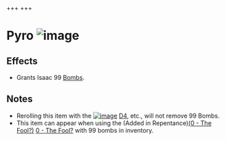 +++
+++

 # Pyro ![image](/image/Pyro.png) 

Effects
---------


* Grants Isaac 99 [Bombs](/wiki/Bomb "Bomb").


Notes
-------


* Rerolling this item with the [![image](/image/D4.png)](/wiki/D4 "D4") [D4](/wiki/D4 "D4"), etc., will not remove 99 Bombs.
* This item can appear when using the (Added in Repentance)[(0 - The Fool?)](/wiki/Cards_and_Runes "0 - The Fool?") [0 - The Fool?](/wiki/Cards_and_Runes "Cards and Runes") with 99 bombs in inventory.


